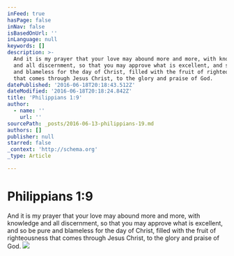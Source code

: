 ```yaml
---
inFeed: true
hasPage: false
inNav: false
isBasedOnUrl: ''
inLanguage: null
keywords: []
description: >-
  And it is my prayer that your love may abound more and more, with knowledge
  and all discernment, so that you may approve what is excellent, and so be pure
  and blameless for the day of Christ, filled with the fruit of righteousness
  that comes through Jesus Christ, to the glory and praise of God.
datePublished: '2016-06-18T20:18:43.512Z'
dateModified: '2016-06-18T20:18:24.842Z'
title: 'Philippians 1:9'
author:
  - name: ''
    url: ''
sourcePath: _posts/2016-06-13-philippians-19.md
authors: []
publisher: null
starred: false
_context: 'http://schema.org'
_type: Article

---
```

# Philippians 1:9

And it is my prayer that your love may abound more and more, with knowledge and all discernment, so that you may approve what is excellent, and so be pure and blameless for the day of Christ, filled with the fruit of righteousness that comes through Jesus Christ, to the glory and praise of God.
![](https://s3-us-west-2.amazonaws.com/the-grid-img/p/4537c4e0a924acc0c1299e7ceed679a0e31e9a35.jpg)